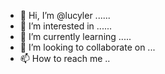 - 👋 Hi, I’m @lucyler ......
- 👀 I’m interested in ......
- 🌱 I’m currently learning .....
- 💞️ I’m looking to collaborate on ...
- 📫 How to reach me ..

  
<!---
lucyler/lucyler is a ✨ special ✨ repository because its `README.md` (this file) appears on your GitHub profile.
You can click the Preview link to take a look at your changes.
--->
